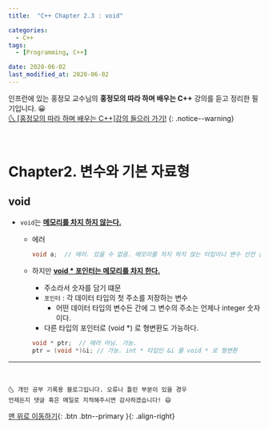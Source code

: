 ```yaml
---
title:  "C++ Chapter 2.3 : void" 

categories:
  - C++
tags:
  - [Programming, C++]

date: 2020-06-02
last_modified_at: 2020-06-02
---
```



인프런에 있는 홍정모 교수님의 **홍정모의 따라 하며 배우는 C++** 강의를 듣고 정리한 필기입니다. 😀    
[🌜 [홍정모의 따라 하며 배우는 C++]강의 들으러 가기!](https://www.inflearn.com/course/following-c-plus)
{: .notice--warning}

<br>


# Chapter2. 변수와 기본 자료형

## void
- `void`는 **<u>메모리를 차지 하지 않는다.</u>**
    - 에러

        ```cpp
        void a;  // 에러. 있을 수 없음. 메모리를 차지 하지 않는 타입이니 변수 선언 불가
        ```

    - 하지만 **<u>void * 포인터는 메모리를 차지 한다.</u>**
        - 주소라서 숫자를 담기 떄문
        - `포인터` : 각 데이터 타입의 첫 주소를 저장하는 변수
            - 어떤 데이터 타입의 변수든 간에 그 변수의 주소는 언제나 integer 숫자이다.
        - 다른 타입의 포인터로 (void *) 로 형변환도 가능하다.

        ```cpp
        void * ptr;  // 에러 아님. 가능.
        ptr = (void *)&i; // 가능. int * 타입인 &i 를 void * 로 형변환
        ```

***
<br>

    🌜 개인 공부 기록용 블로그입니다. 오류나 틀린 부분이 있을 경우 
    언제든지 댓글 혹은 메일로 지적해주시면 감사하겠습니다! 😄

[맨 위로 이동하기](#){: .btn .btn--primary }{: .align-right}